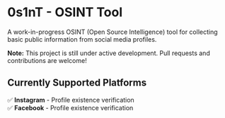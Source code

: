 # 0s1nT - OSINT Tool

A work-in-progress OSINT (Open Source Intelligence) tool for collecting basic public information from social media profiles.

**Note:** This project is still under active development. Pull requests and contributions are welcome!

## Currently Supported Platforms

✅ **Instagram** - Profile existence verification  
✅ **Facebook** - Profile existence verification  